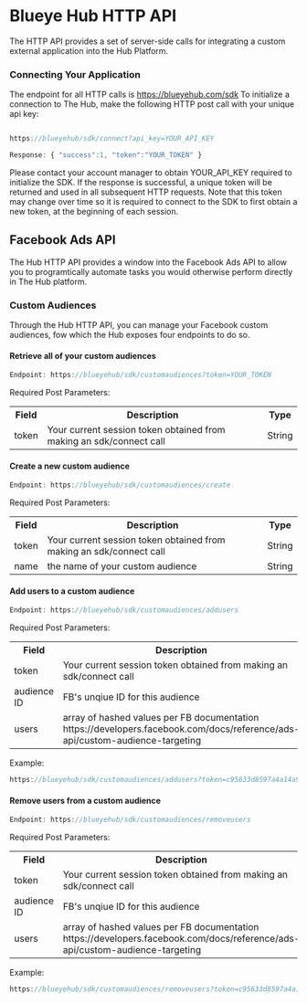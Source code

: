 # Blueye Hub HTTP API

The HTTP API provides a set of server-side calls for integrating a custom external application into the Hub Platform.


### Connecting Your Application

The endpoint for all HTTP calls is https://blueyehub.com/sdk
To initialize a connection to The Hub, make the following HTTP post call with your unique api key:

```javascript

https://blueyehub/sdk/connect?api_key=YOUR_API_KEY

Response: { "success":1, "token":"YOUR_TOKEN" }

```

Please contact your account manager to obtain YOUR_API_KEY required to initialize the SDK. 
If the response is successful, a unique token will be returned and used in all subsequent HTTP requests. Note that this token may change over time so it is required to connect to the SDK to first obtain a new token, at the beginning of each session.

## Facebook Ads API

The Hub HTTP API provides a window into the Facebook Ads API to allow you to programtically automate tasks you would otherwise perform directly in The Hub platform.

### Custom Audiences

Through the Hub HTTP API, you can manage your Facebook custom audiences, fow which the Hub exposes four endpoints to do so.

#### Retrieve all of your custom audiences
```javascript
Endpoint: https://blueyehub/sdk/customaudiences?token=YOUR_TOKEN
```
Required Post Parameters:
<table>
<tr>
<th>Field</th>
<th>Description</th>
<th>Type</th>
</tr>
<tr>
<td>token</td>
<td>Your current session token obtained from making an sdk/connect call</td>
<td>String</td>
</tr>
</table>

#### Create a new custom audience
```javascript
Endpoint: https://blueyehub/sdk/customaudiences/create
```
Required Post Parameters:
<table>
<tr>
<th>Field</th>
<th>Description</th>
<th>Type</th>
</tr>
<tr>
<td>token</td>
<td>Your current session token obtained from making an sdk/connect call</td>
<td>String</td>
</tr>
<tr>
<td>name</td>
<td>the name of your custom audience</td>
<td>String</td>
</tr>
</table>

#### Add users to a custom audience
```javascript
Endpoint: https://blueyehub/sdk/customaudiences/addusers
```
Required Post Parameters:
<table>
<tr>
<th>Field</th>
<th>Description</th>
<th>Type</th>
</tr>
<tr>
<td>token</td>
<td>Your current session token obtained from making an sdk/connect call</td>
<td>String</td>
</tr>
<tr>
<td>audience ID</td>
<td>FB's unqiue ID for this audience</td>
<td>String</td>
</tr>
<tr>
<td>users</td>
<td>array of hashed values per FB documentation https://developers.facebook.com/docs/reference/ads-api/custom-audience-targeting</td>
<td>json array</td>
</tr>
</table>

Example:
```javascript
https://blueyehub/sdk/customaudiences/addusers?token=c95633d8597a4a14a9078a83b7e7c17e&audience_id=6014146538248&users=[{ "email_hash":"SHA256_email_hash_1" }, { "email_hash":"SHA256_email_hash_2" }]
```

#### Remove users from a custom audience
```javascript
Endpoint: https://blueyehub/sdk/customaudiences/removeusers
```
Required Post Parameters:
<table>
<tr>
<th>Field</th>
<th>Description</th>
<th>Type</th>
</tr>
<tr>
<td>token</td>
<td>Your current session token obtained from making an sdk/connect call</td>
<td>String</td>
</tr>
<tr>
<td>audience ID</td>
<td>FB's unqiue ID for this audience</td>
<td>String</td>
</tr>
<tr>
<td>users</td>
<td>array of hashed values per FB documentation https://developers.facebook.com/docs/reference/ads-api/custom-audience-targeting</td>
<td>json array</td>
</tr>
</table>

Example:
```javascript
https://blueyehub/sdk/customaudiences/removeusers?token=c95633d8597a4a14a9078a83b7e7c17e&audience_id=6014146538248&users=[{ "email_hash":"SHA256_email_hash_1" }, { "email_hash":"SHA256_email_hash_2" }]
```
